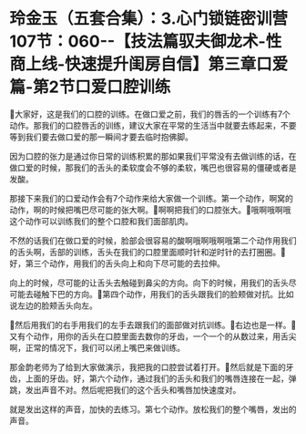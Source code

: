 # 玲金玉（五套合集）：3.心门锁链密训营 107节：060--【技法篇驭夫御龙术-性商上线-快速提升闺房自信】第三章口爱篇-第2节口爱口腔训练

🎼大家好，这是我们的口腔的训练。在做口爱之前，我们的唇舌的一个训练有7个动作。那我们的口腔唇舌的训练，建议大家在平常的生活当中就要去练起来，不要等到我们要去做口爱的那一瞬间才要去临时抱佛脚。

因为口腔的张力是通过你日常的训练积累的那如果我们平常没有去做训练的话，在做口爱的时候，那我们的舌头的柔软度会不够的柔软，嘴巴也很容易的僵硬或者是发酸。

那接下来我们的口爱动作会有7个动作来给大家做一个训练。第一个动作，啊窝的动作，啊的时候把嘴巴尽可能的张大啊。🎼啊啊把我们的口腔张大。🎼哦啊哦啊哦这个动作可以训练我们的整个口腔和我们面部肌肉。

不然的话我们在做口爱的时候，脸部会很容易的酸啊哦啊哦啊哦第二个动作用我们的舌头啊，舌部的训练，舌头在我们的口腔里面顺时针和逆时针的去打圈圈。🎼好，第三个动作，用我们的舌头向上和向下尽可能的去拉伸。

向上的时候，尽可能的让舌头去触碰到鼻尖的方向。向下的时候，用我们的舌头尽可能去碰触下巴的方向。🎼第四个动作，用我们的舌头跟我们的脸颊做对抗。比如说左边的脸颊舌头向左。

🎼然后用我们的右手用我们的左手去跟我们的面部做对抗训练。🎼右边也是一样。🎼又有个动作，用你的舌头在口腔里面去数你的牙齿，一个一个的从数过来，用舌尖啊，正常的情况下，我们可以闭上嘴巴来做训练。

那金韵老师为了给到大家做演示，我把我的口腔尝试着打开。🎼然后就是下面的牙齿，上面的牙齿。好，第六个动作，通过我们的舌头和我们的嘴唇连接在一起，弹跳，发出声音不对。然后呢把我们的这个舌头和嘴唇加快速度对。

就是发出这样的声音，加快的去练习。第七个动作。放松我们的整个嘴唇，发出的声音。